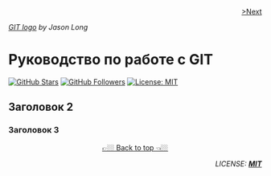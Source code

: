 <div style="text-align: right;">

[>Next](LICENSE.md)

</div>


_[GIT logo](https://git-scm.com/downloads/logos) by Jason Long_

# Руководство по работе с GIT

[![GitHub Stars](https://img.shields.io/github/stars/dimachque/Guide-to-Git-HW-01?style=social)](https://github.com/dimachque/Guide-to-Git-HW-01)
[![GitHub Followers](https://img.shields.io/github/followers/dimachque?style=social)](https://github.com/dimachque)
[![License: MIT](https://img.shields.io/badge/License-MIT-blue.svg)](https://opensource.org/licenses/MIT)

## Заголовок 2

### Заголовок 3

<div align="center">

[👉🏼 Back to top 👈🏼](#guide-to-git-hw-01)

</div>

<div style="text-align: right;">

_LICENSE:_ [___MIT___](LICENSE.md)

</div>
